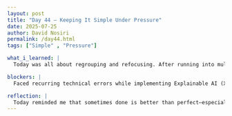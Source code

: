 ```yaml
---
layout: post
title: "Day 44 – Keeping It Simple Under Pressure"
date: 2025-07-25
author: David Nosiri
permalink: /day44.html
tags: ["Simple" , "Pressure"]

what_i_learned: |
  Today was all about regrouping and refocusing. After running into multiple errors while trying to implement the Explainable AI (XAI) part of my project, I decided it was time to talk things through with the professor. We had a productive conversation, and I expressed my concern that chasing perfection at this stage might take away from preparing for the upcoming presentation. Thankfully, we’re now aligned on a new plan: keep it simple and focus on getting a basic version of XAI working—just enough to demonstrate the concept clearly. This shift in approach helped ease some of the pressure and gave me a clearer direction. With that in mind, I’ve started working on my demo for Thursday’s symposium. I want it to be smooth, informative, and a strong reflection of the work I’ve done. The pressure is definitely building as the end of the program nears, but I’m staying focused and doing my best to wrap things up meaningfully

blockers: |
  Faced recurring technical errors while implementing Explainable AI (XAI), which slowed progress. Mental exhaustion from trying to perfect the model late in the timeline. Growing pressure from the upcoming symposium presentation made it difficult to juggle both perfection and preparedness.

reflection: |
  Today reminded me that sometimes done is better than perfect—especially when deadlines are close. Communicating with the professor helped me reset my priorities and focus on what really matters: delivering a clear, working demo. Even though I’m feeling the pressure, shifting my mindset to completion over perfection gave me new energy to move forward with purpose.
---
```

